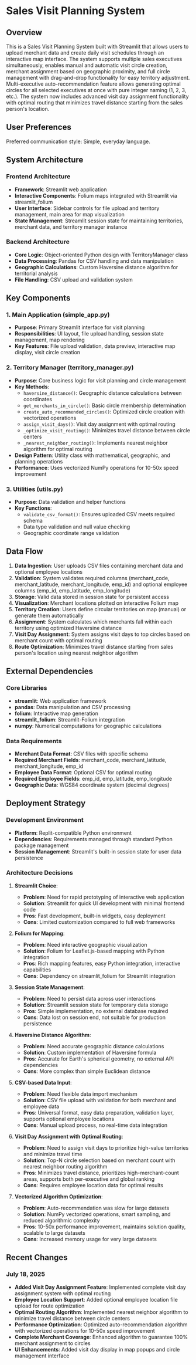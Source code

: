 # Sales Visit Planning System

## Overview

This is a Sales Visit Planning System built with Streamlit that allows users to upload merchant data and create daily visit schedules through an interactive map interface. The system supports multiple sales executives simultaneously, enables manual and automatic visit circle creation, merchant assignment based on geographic proximity, and full circle management with drag-and-drop functionality for easy territory adjustment. Multi-executive auto-recommendation feature allows generating optimal circles for all selected executives at once with pure integer naming (1, 2, 3, etc.). The system now includes advanced visit day assignment functionality with optimal routing that minimizes travel distance starting from the sales person's location.

## User Preferences

Preferred communication style: Simple, everyday language.

## System Architecture

### Frontend Architecture
- **Framework**: Streamlit web application
- **Interactive Components**: Folium maps integrated with Streamlit via streamlit_folium
- **User Interface**: Sidebar controls for file upload and territory management, main area for map visualization
- **State Management**: Streamlit session state for maintaining territories, merchant data, and territory manager instance

### Backend Architecture
- **Core Logic**: Object-oriented Python design with TerritoryManager class
- **Data Processing**: Pandas for CSV handling and data manipulation
- **Geographic Calculations**: Custom Haversine distance algorithm for territorial analysis
- **File Handling**: CSV upload and validation system

## Key Components

### 1. Main Application (simple_app.py)
- **Purpose**: Primary Streamlit interface for visit planning
- **Responsibilities**: UI layout, file upload handling, session state management, map rendering
- **Key Features**: File upload validation, data preview, interactive map display, visit circle creation

### 2. Territory Manager (territory_manager.py)
- **Purpose**: Core business logic for visit planning and circle management
- **Key Methods**:
  - `haversine_distance()`: Geographic distance calculations between coordinates
  - `get_merchants_in_circle()`: Basic circle membership determination
  - `create_auto_recommended_circles()`: Optimized circle creation with vectorized operations
  - `assign_visit_days()`: Visit day assignment with optimal routing
  - `_optimize_visit_routing()`: Minimizes travel distance between circle centers
  - `_nearest_neighbor_routing()`: Implements nearest neighbor algorithm for optimal routing
- **Design Pattern**: Utility class with mathematical, geographic, and planning operations
- **Performance**: Uses vectorized NumPy operations for 10-50x speed improvement

### 3. Utilities (utils.py)
- **Purpose**: Data validation and helper functions
- **Key Functions**:
  - `validate_csv_format()`: Ensures uploaded CSV meets required schema
  - Data type validation and null value checking
  - Geographic coordinate range validation



## Data Flow

1. **Data Ingestion**: User uploads CSV files containing merchant data and optional employee locations
2. **Validation**: System validates required columns (merchant_code, merchant_latitude, merchant_longitude, emp_id) and optional employee columns (emp_id, emp_latitude, emp_longitude)
3. **Storage**: Valid data stored in session state for persistent access
4. **Visualization**: Merchant locations plotted on interactive Folium map
5. **Territory Creation**: Users define circular territories on map (manual) or generate them automatically
6. **Assignment**: System calculates which merchants fall within each territory using optimized Haversine distance
7. **Visit Day Assignment**: System assigns visit days to top circles based on merchant count with optimal routing
8. **Route Optimization**: Minimizes travel distance starting from sales person's location using nearest neighbor algorithm

## External Dependencies

### Core Libraries
- **streamlit**: Web application framework
- **pandas**: Data manipulation and CSV processing
- **folium**: Interactive map generation
- **streamlit_folium**: Streamlit-Folium integration
- **numpy**: Numerical computations for geographic calculations

### Data Requirements
- **Merchant Data Format**: CSV files with specific schema
- **Required Merchant Fields**: merchant_code, merchant_latitude, merchant_longitude, emp_id
- **Employee Data Format**: Optional CSV for optimal routing
- **Required Employee Fields**: emp_id, emp_latitude, emp_longitude
- **Geographic Data**: WGS84 coordinate system (decimal degrees)

## Deployment Strategy

### Development Environment
- **Platform**: Replit-compatible Python environment
- **Dependencies**: Requirements managed through standard Python package management
- **Session Management**: Streamlit's built-in session state for user data persistence

### Architecture Decisions

1. **Streamlit Choice**: 
   - **Problem**: Need for rapid prototyping of interactive web application
   - **Solution**: Streamlit for quick UI development with minimal frontend code
   - **Pros**: Fast development, built-in widgets, easy deployment
   - **Cons**: Limited customization compared to full web frameworks

2. **Folium for Mapping**:
   - **Problem**: Need interactive geographic visualization
   - **Solution**: Folium for Leaflet.js-based mapping with Python integration
   - **Pros**: Rich mapping features, easy Python integration, interactive capabilities
   - **Cons**: Dependency on streamlit_folium for Streamlit integration

3. **Session State Management**:
   - **Problem**: Need to persist data across user interactions
   - **Solution**: Streamlit session state for temporary data storage
   - **Pros**: Simple implementation, no external database required
   - **Cons**: Data lost on session end, not suitable for production persistence

4. **Haversine Distance Algorithm**:
   - **Problem**: Need accurate geographic distance calculations
   - **Solution**: Custom implementation of Haversine formula
   - **Pros**: Accurate for Earth's spherical geometry, no external API dependencies
   - **Cons**: More complex than simple Euclidean distance

5. **CSV-based Data Input**:
   - **Problem**: Need flexible data import mechanism
   - **Solution**: CSV file upload with validation for both merchant and employee data
   - **Pros**: Universal format, easy data preparation, validation layer, supports optional employee locations
   - **Cons**: Manual upload process, no real-time data integration

6. **Visit Day Assignment with Optimal Routing**:
   - **Problem**: Need to assign visit days to prioritize high-value territories and minimize travel time
   - **Solution**: Top-N circle selection based on merchant count with nearest neighbor routing algorithm
   - **Pros**: Minimizes travel distance, prioritizes high-merchant-count areas, supports both per-executive and global ranking
   - **Cons**: Requires employee location data for optimal results

7. **Vectorized Algorithm Optimization**:
   - **Problem**: Auto-recommendation was slow for large datasets
   - **Solution**: NumPy vectorized operations, smart sampling, and reduced algorithmic complexity
   - **Pros**: 10-50x performance improvement, maintains solution quality, scalable to large datasets
   - **Cons**: Increased memory usage for very large datasets

## Recent Changes

### July 18, 2025
- **Added Visit Day Assignment Feature**: Implemented complete visit day assignment system with optimal routing
- **Employee Location Support**: Added optional employee location file upload for route optimization
- **Optimal Routing Algorithm**: Implemented nearest neighbor algorithm to minimize travel distance between circle centers
- **Performance Optimization**: Optimized auto-recommendation algorithm with vectorized operations for 10-50x speed improvement
- **Complete Merchant Coverage**: Enhanced algorithm to guarantee 100% merchant assignment to circles
- **UI Enhancements**: Added visit day display in map popups and circle management interface